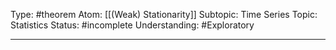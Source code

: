 Type: #theorem
Atom: [[(Weak) Stationarity]]
Subtopic: Time Series
Topic: Statistics
Status: #incomplete 
Understanding: #Exploratory 

----

